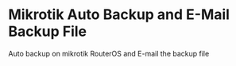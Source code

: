 # Mikrotik Auto Backup and E-Mail Backup File
Auto backup on mikrotik RouterOS and E-mail the backup file

